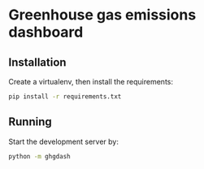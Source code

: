 # Greenhouse gas emissions dashboard

## Installation

Create a virtualenv, then install the requirements:

```bash
pip install -r requirements.txt
```

## Running

Start the development server by:

```bash
python -m ghgdash
```
